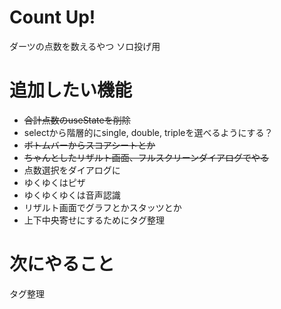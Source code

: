 # Count Up!
ダーツの点数を数えるやつ
ソロ投げ用

# 追加したい機能
- ~~合計点数のuseStateを削除~~
- selectから階層的にsingle, double, tripleを選べるようにする？
- ~~ボトムバーからスコアシートとか~~
- ~~ちゃんとしたリザルト画面、フルスクリーンダイアログでやる~~
- 点数選択をダイアログに
- ゆくゆくはピザ
- ゆくゆくゆくは音声認識
- リザルト画面でグラフとかスタッツとか
- 上下中央寄せにするためにタグ整理

# 次にやること
タグ整理